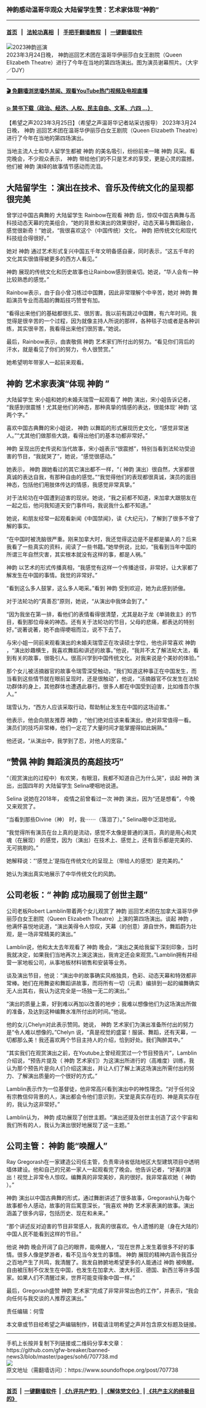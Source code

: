### 神韵感动温哥华观众 大陆留学生赞：艺术家体现“神韵”
------------------------

#### [首页](https://github.com/gfw-breaker/banned-news3/blob/master/README.md) &nbsp;&nbsp;|&nbsp;&nbsp; [法轮功真相](https://github.com/begood0513/basic/blob/master/README.md)  &nbsp;&nbsp;|&nbsp;&nbsp; [手把手翻墙教程](https://github.com/gfw-breaker/guides/wiki)  &nbsp;&nbsp;|&nbsp;&nbsp; [一键翻墙软件](https://github.com/gfw-breaker/nogfw/blob/master/README.md)  



<div><img alt="2023神韵巡演" src="https://img.soundofhope.org/2023-03/id13958321-2303250313512124-1679792913453.jpg"/>
<br/><figcaption class="caption">
 2023年3月24日晚， 神韵巡回艺术团在温哥华伊丽莎白女王剧院（Queen Elizabeth Theatre）进行了今年在当地的第四场演出。图为演员谢幕照片。（大宇／DJY）
</figcaption></div><hr/>

#### [ 🎬  免翻墙浏览墙外禁闻、观看YouTube热门视频及电视直播](https://github.com/gfw-breaker/HelloWorld)

#### [ 💥  禁书下载（政治、经济、人权、民主自由、文革、六四 ...）](https://github.com/gfw-breaker/books/blob/master/README.md)

<div><div class="Content__Wrapper sc-1bvya0-0 elmmKw article_body" data-checkusr="" itemprop="articleBody">
 <div id="post_place_1">
 </div>
 <p class="meta-top">
  <span class="meta">
   【希望之声2023年3月25日】（希望之声温哥华记者站采访报导）
  </span>
  2023年3月24日晚，
  <ok href="/term/16755">
   神韵
  </ok>
  巡回艺术团在温哥华伊丽莎白女王剧院（Queen Elizabeth Theatre）进行了今年在当地的第四场演出。
 </p>
 <p>
  当地主流人士和华人留学生都被
  <ok href="/term/16755">
   神韵
  </ok>
  的美名吸引，纷纷前来一睹
  <ok href="/term/16755">
   神韵
  </ok>
  风采。看完晚会，不少观众表示，
  <ok href="/term/16755">
   神韵
  </ok>
  带给他们的不只是艺术的享受，更是心灵的震撼，他们被
  <ok href="/term/16755">
   神韵
  </ok>
  演绎的故事情节感动而流泪。
 </p>
 <h2>
  <strong>
   <ok href="/term/372628">
    大陆留学生
   </ok>
   ：演出在技术、音乐及传统文化的呈现都很完美
  </strong>
 </h2>
 <p>
  曾学过中国古典舞的
  <ok href="/term/372628">
   大陆留学生
  </ok>
  Rainbow在观看
  <ok href="/term/16755">
   神韵
  </ok>
  后，惊叹中国古典舞与高科技动态天幕的完美组合，“她的背景和演出的效果很好，动态天幕与舞蹈融合，感觉很新奇！”她说，“我很喜欢这个（中国传统）文化，
  <ok href="/term/16755">
   神韵
  </ok>
  把传统文化和现代科技组合得很好。”
 </p>
 <p>
  她对
  <ok href="/term/16755">
   神韵
  </ok>
  通过艺术形式复兴中国五千年文明备感自豪，同时表示，“这五千年的文化其实很值得被更多的西方人看见。”
 </p>
 <p>
  <ok href="/term/16755">
   神韵
  </ok>
  展现的传统文化和历史故事也让Rainbow感到很亲切。她说，“华人会有一种比较熟悉的感觉。”
 </p>
 <p>
  Rainbow表示，由于自小曾习练过中国舞，因此非常理解个中辛苦，她对
  <ok href="/term/16755">
   神韵
  </ok>
  舞蹈演员专业而高超的舞蹈技巧赞誉有加。
 </p>
 <p>
  “看得出来他们的基础都很扎实、很厉害。我以前有跳过中国舞，有六年时间。我觉得是很辛苦的一个过程，因为就像主持人所说的那样，各种毯子功或者是各种训练，其实很辛苦，我看得出来他们很厉害。”她说。
 </p>
 <p>
  最后，Rainbow表示，由衷敬佩
  <ok href="/term/16755">
   神韵
  </ok>
  艺术家们所付出的努力。“看见你们背后的汗水，就是看见了你们的努力，令人很赞赏。”
 </p>
 <p>
  她希望明年带家人一起前来观看。
 </p>
 <h2>
  <strong>
   <ok href="/term/16755">
    神韵
   </ok>
   艺术家表演“体现
   <ok href="/term/16755">
    神韵
   </ok>
   ”
  </strong>
 </h2>
 <p>
  <ok href="/term/372628">
   大陆留学生
  </ok>
  宋小姐和她的未婚夫瑞雪一起观看了
  <ok href="/term/16755">
   神韵
  </ok>
  演出，宋小姐告诉记者， “我感到很震憾！尤其是他们的神态，那种真挚的情感的表达，很能体现‘
  <ok href="/term/16755">
   神韵
  </ok>
  ’这两个字。”
 </p>
 <p>
  喜欢中国古典舞的宋小姐说，
  <ok href="/term/16755">
   神韵
  </ok>
  以舞蹈的形式展现历史文化，“感觉非常迷人。”“尤其他们做那些大跳，看得出他们的基本功都非常好。”
 </p>
 <p>
  <ok href="/term/16755">
   神韵
  </ok>
  呈现出历史传说和当代故事，宋小姐表示“很震撼”，特别当看到法轮功受迫害的节目，“我就哭了”，她说，“感觉很感动。”
 </p>
 <p>
  她表示，
  <ok href="/term/16755">
   神韵
  </ok>
  跟她看过的其它演出都不一样，“（
  <ok href="/term/16755">
   神韵
  </ok>
  演出）很自然，大家都很真诚的表达自我，有那种自由的感觉。”“我觉得他们的表现都很真诚，演员的面目神态，包括他们用肢体传达的情感，我感觉非常真挚。”
 </p>
 <p>
  对于法轮功在中国遭到迫害的现状。她说，“我之前都不知道，来加拿大跟朋友在一起之后，他问我知道天安门事件吗，我说我什么都不知道。”
 </p>
 <p>
  她说，和朋友经常一起观看新闻《中国禁闻》，读《大纪元》，了解到了很多不曾了解的事实。
 </p>
 <p>
  “在中国时被洗脑很严重。刚来加拿大时，我还觉得这边是不是都是骗人的？后来我看了一些真实的资料，阅读了一些书籍。”她举例说，比如，“我看到当年中国的所谓三年自然灾害，其实根本就没有这样的事，都是人祸。”
 </p>
 <p>
  <ok href="/term/16755">
   神韵
  </ok>
  以艺术的形式传播真相，“我感觉有这样一个传播途径，非常好。让大家都了解发生在中国的事情。我觉的非常好。”
 </p>
 <p>
  “看到这么多人鼓掌，这么多人喝采。”看到
  <ok href="/term/16755">
   神韵
  </ok>
  受到欢迎，她为此感到骄傲。
 </p>
 <p>
  对于法轮功的“真善忍”原则，她说，“从演出中我体会到了。”
 </p>
 <p>
  “因为我坐在第一排，看他们的表情看得很清楚，尤其是赵子龙《单骑救主》的节目，看到那位母亲的神态。还有关于法轮功的节目，父母的悲痛，都表达的特别好。”说著说著，她不由得哽咽而泣，说不下去了。
 </p>
 <p>
  与宋小姐一同前来观看演出的未婚夫瑞雪正在攻读硕士学位，他也非常喜欢
  <ok href="/term/16755">
   神韵
  </ok>
  ，“演出妙趣横生，我喜欢舞蹈和讲述的故事。”他说，“我并不太了解法轮大法，看到有关的故事，很吸引人。很高兴学到中国传统文化。对我来说是个美妙的体验。”
 </p>
 <p>
  那个女儿被活摘器官的故事令瑞雪深受触动，“我们知道这种事正在中国发生，而当看到这些情节就在眼前呈现时，还是很触动”，他说，“活摘器官不仅发生在法轮功群体的身上，其他群体也遭遇此暴行。很多人都在中国受到迫害，比如维吾尔族人。”
 </p>
 <p>
  瑞雪认为，“西方人应该采取行动，帮助制止发生在中国的这场迫害。”
 </p>
 <p>
  他表示，他会向朋友推荐
  <ok href="/term/16755">
   神韵
  </ok>
  ，“他们绝对应该来看演出，绝对非常值得一看。演员们的技巧非常棒，他们一定花了大量时间才能掌握得如此娴熟。”
 </p>
 <p>
  他还说，“从演出中，我学到了忍，对他人的宽容。”
 </p>
 <h2>
  <strong>
   “赞佩
   <ok href="/term/16755">
    神韵
   </ok>
   舞蹈演员的高超技巧”
  </strong>
 </h2>
 <p>
  “（观赏演出的过程中）有欢笑，有眼泪，我都不知道自己为什么哭”，谈起
  <ok href="/term/16755">
   神韵
  </ok>
  演出，出国四年的
  <ok href="/term/372628">
   大陆留学生
  </ok>
  Selina哽咽地说道。
 </p>
 <p>
  Selina 说她在2018年， 疫情之前曾看过一次
  <ok href="/term/16755">
   神韵
  </ok>
  演出，因为“还是想看”，今晚又来观赏了。
 </p>
 <p>
  “当看到那些Divine（神） 时，我⋯⋯（落泪了）。” Selina眼中泛泪地说。
 </p>
 <p>
  “我觉得所有演员在台上真的是流动，感觉不太像是普通的演员，真的是用心和灵魂（在展现） 的感觉，因为（演出）在技术上、感觉上，还有音乐都是完美的、无可挑剔的。”
 </p>
 <p>
  她解释说：“‘感觉上’是指在传统文化的呈现上（带给人的感觉）是完美的。”
 </p>
 <p>
  她认为演出真实地展示了中华传统文化的风韵。
 </p>
 <h2>
  <strong>
   公司老板：“
   <ok href="/term/16755">
    神韵
   </ok>
   成功展现了创世主题”
  </strong>
 </h2>
 <p>
  公司老板Robert Lamblin带着两个女儿观赏了
  <ok href="/term/16755">
   神韵
  </ok>
  巡回艺术团在加拿大温哥华伊丽莎白女王剧院（Queen Elizabeth Theatre）上演的第四场演出。谈起
  <ok href="/term/16755">
   神韵
  </ok>
  ，他满怀喜悦地说道，“演出美得令人惊叹，天幕（的创意）源自世外，舞蹈蔚为壮观，是一场非常精美的演出。”
 </p>
 <p>
  Lamblin说，他和太太去年观看了
  <ok href="/term/16755">
   神韵
  </ok>
  晚会，“演出之美给我留下深刻印象，当时我就决定，如果我们当地再次上演这演出，我肯定还会来观赏。”Lamblin拥有并经营一家地板公司，从事地板材料销售和安装等业务。
 </p>
 <p>
  谈及演出节目，他说：“演出中的故事确实风格独具，色彩、动态天幕和特效都非常棒。她们在用舞姿和舞蹈讲故事，而将所有一切（元素）编排到一起的编舞确实无人出其右，我认为这完全是一场独一无二的演出。”
 </p>
 <p>
  “演出的质量上乘，好到难以再加以改善的地步；我难以想像他们为这场演出所做的准备，及达到这种编舞水准所付出的时间。”他说。
 </p>
 <p>
  他的女儿Chelyn对此表示赞同。她说，
  <ok href="/term/16755">
   神韵
  </ok>
  艺术家们为演出准备所付出的努力是“令人难以想像的。”Chelyn 说，“真是视觉的盛宴！服装、舞蹈，还有天幕，一切都那么美！我还喜欢两个节目主持人的介绍，恰到好处。我们陶醉其中。”
 </p>
 <p>
  “其实我们在观赏演出之前，在Youtube上曾经观赏过一个节目预告片”，Lamblin介绍说，“预告片提及（
  <ok href="/term/16755">
   神韵
  </ok>
  艺术家们）为这演出所进行的（高难度）训练，我认为那个预告片是向人们介绍这演出，并让人们了解上演这场演出所需付出的努力、了解演出质量的一个很好的方式。”
 </p>
 <p>
  Lamblin表示作为一位基督徒，他非常高兴看到演出中的神性理念。“对于任何没有宗教信仰背景的人，演出都会令他们意识到，天堂是真实存在的、神是真实存在的，我认为这非常好。”
 </p>
 <p>
  Lamblin认为，
  <ok href="/term/16755">
   神韵
  </ok>
  成功展现了创世主题。“演出还提及创世主创造了这个宇宙和我们所有的人，我认为演出很好地展现了这一主题。”
 </p>
 <h2>
  <strong>
   公司主管：
   <ok href="/term/16755">
    神韵
   </ok>
   能“唤醒人”
  </strong>
 </h2>
 <p>
  Ray Gregorash在一家建造公司任主管，负责卑诗省低陆地区大型建筑项目中透明墙体建设。他和自己的兄弟一家人一起观看完了晚会。他告诉记者，“好美的演出！视觉上非常令人惊叹。编舞真的非常美妙，真的很好。我非常喜欢她（
  <ok href="/term/16755">
   神韵
  </ok>
  ）。”
 </p>
 <p>
  <ok href="/term/16755">
   神韵
  </ok>
  演出以中国古典舞的形式，通过舞剧讲述了很多故事，Gregorash认为每个故事都令人感动，故事的背后寓意深长，“我喜欢
  <ok href="/term/16755">
   神韵
  </ok>
  艺术家表演的故事。演出涵盖了很多内容，包括历史、现在和未来。”
 </p>
 <p>
  “那个讲述反对迫害的节目非常感人，我真的很喜欢。令人遗憾的是（身在大陆的）中国人民不能看到这样的节目。”
 </p>
 <p>
  他说
  <ok href="/term/16755">
   神韵
  </ok>
  晚会开阔了自己的眼界，能唤醒人，“现在世界上发生着很多不好的事情。很多人像是梦游者，看不见当今发生的事情。
  <ok href="/term/16755">
   神韵
  </ok>
  展现的精神内涵令我百分之百地产生了共鸣，我清醒了。我发自肺腑地希望更多的人能通过
  <ok href="/term/16755">
   神韵
  </ok>
  被唤醒。自由被压制不仅发生在中国，也发生在加拿大、澳大利亚、德国、新西兰等许多国家。如果人们不清醒过来，世界可能变得象中国一样。”
 </p>
 <p>
  最后，Gregorash盛赞
  <ok href="/term/16755">
   神韵
  </ok>
  艺术家“完成了非常非常出色的工作”，并表示，“我会向任何与我交谈的人推荐这演出。”
 </p>
 <p class="meta-btm">
  责任编辑：何雪
 </p>
 <p class="meta-btm">
  本文章或节目经希望之声编辑制作，转载请注明希望之声并包含原文标题及链接。
 </p>
</div>
</div>
<hr/>
手机上长按并复制下列链接或二维码分享本文章：<br/>
https://github.com/gfw-breaker/banned-news3/blob/master/pages/soh6/707738.md <br/>
<a href='https://github.com/gfw-breaker/banned-news3/blob/master/pages/soh6/707738.md'><img src='https://github.com/gfw-breaker/banned-news3/blob/master/pages/soh6/707738.md.png'/></a> <br/>
原文地址（需翻墙访问）：https://www.soundofhope.org/post/707738


------------------------
#### [首页](https://github.com/gfw-breaker/banned-news3/blob/master/README.md) &nbsp;|&nbsp; [一键翻墙软件](https://github.com/gfw-breaker/nogfw/blob/master/README.md) &nbsp;| [《九评共产党》](https://github.com/gfw-breaker/9ping.md/blob/master/README.md#九评之一评共产党是什么) | [《解体党文化》](https://github.com/gfw-breaker/jtdwh.md/blob/master/README.md) | [《共产主义的终极目的》](https://github.com/gfw-breaker/gczydzjmd.md/blob/master/README.md)


<img src='http://gfw-breaker.win/banned-news3/pages/soh6/707738.md' width='0px' height='0px'/>
